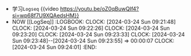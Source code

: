 - 学习`Logseq`  {{video https://youtu.be/oZ0qBuwQIf4?si=wp68f7U9XQAedsHM}}
- NOW [[LogSeq]]
  :LOGBOOK:
  CLOCK: [2024-03-24 Sun 09:21:48]
  CLOCK: [2024-03-24 Sun 09:22:26]
  CLOCK: [2024-03-24 Sun 09:23:20]
  CLOCK: [2024-03-24 Sun 09:23:33]
  CLOCK: [2024-03-24 Sun 09:23:48]--[2024-03-24 Sun 09:23:55] =>  00:00:07
  CLOCK: [2024-03-24 Sun 09:24:01]
  :END: